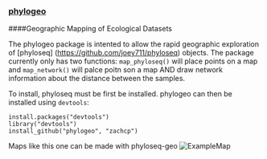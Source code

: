 ### [phylogeo](http://zachcp.github.com/phylogeo/)

####Geographic Mapping of Ecological Datasets

The phylogeo package is intented to allow the rapid geographic exploration of [phyloseq] (https://github.com/joey711/phyloseq) objects. The package currently only has two functions: `map_phyloseq()` will place points on a map and `map_network()` will palce poitn son a map AND draw network information about the distance between the samples.

To install, phyloseq must be first be installed. phylogeo can then be installed using `devtools`:

```
install.packages("devtools")
library("devtools")
install_github("phylogeo", "zachcp")
```

Maps like this one can be made with phyloseq-geo ![ExampleMap](https://dl.dropboxusercontent.com/u/1803062/examplemap.png)

